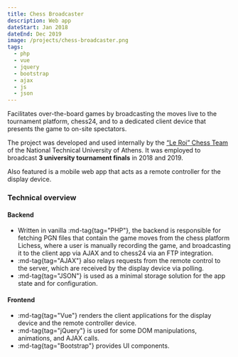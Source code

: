 ```yaml
---
title: Chess Broadcaster
description: Web app
dateStart: Jan 2018
dateEnd: Dec 2019
image: /projects/chess-broadcaster.png
tags:
  - php
  - vue
  - jquery
  - bootstrap
  - ajax
  - js
  - json
---
```


Facilitates over-the-board games by broadcasting the moves live to the
tournament platform, chess24, and to a dedicated client device that presents the
game to on-site spectators.

<!--more-->

The project was developed and used internally by the
[&ldquo;Le Roi&rdquo; Chess Team](https://skakintua.gr) of the National
Technical University of Athens. It was employed to broadcast **3 university
tournament finals** in 2018 and 2019.

Also featured is a mobile web app that acts as a remote controller for the
display device.


### Technical overview

#### Backend

* Written in vanilla :md-tag{tag="PHP"}, the backend is responsible for fetching
PGN files that contain the game moves from the chess platform Lichess, where a
user is manually recording the game, and broadcasting it to the client app via
AJAX and to chess24 via an FTP integration.
* :md-tag{tag="AJAX"} also relays requests from the remote control to the
server, which are received by the display device via polling.
* :md-tag{tag="JSON"} is used as a minimal storage solution for the app state
and for configuration.

#### Frontend

* :md-tag{tag="Vue"} renders the client applications for the display device and
the remote controller device.
* :md-tag{tag="jQuery"} is used for some DOM manipulations, animations, and AJAX
calls.
* :md-tag{tag="Bootstrap"} provides UI components.
